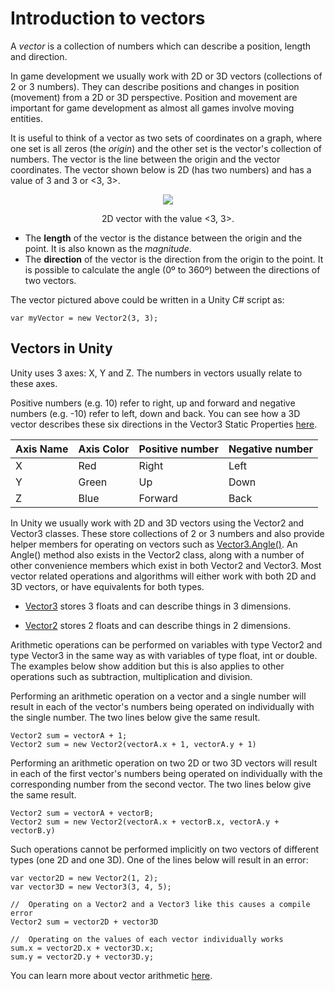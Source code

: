 # Introduction to vectors
A _vector_ is a collection of numbers which can describe a position, length and direction.

In game development we usually work with 2D or 3D vectors (collections of 2 or 3 numbers). They can describe positions and changes in position (movement) from a 2D or 3D perspective. Position and movement are important for game development as almost all games involve moving entities.

It is useful to think of a vector as two sets of coordinates on a graph, where one set is all zeros (the _origin_) and the other set is the vector's collection of numbers. The vector is the line between the origin and the vector coordinates. The vector shown below is 2D (has two numbers) and has a value of 3 and 3 or <3, 3>.
<p align="center">
<img src="https://imgur.com/To1RMk8.png">
</p>
<p align="center">
2D vector with the value <3, 3>.
</p>

- The **length** of the vector is the distance between the origin and the point.
It is also known as the _magnitude_.
- The **direction** of the vector is the direction from the origin to the point.
It is possible to calculate the angle (0º to 360º) between the directions of two vectors.

The vector pictured above could be written in a Unity C# script as:
```
var myVector = new Vector2(3, 3);
```

## Vectors in Unity
Unity uses 3 axes: X, Y and Z. The numbers in vectors usually relate to these axes.

Positive numbers (e.g. 10) refer to right, up and forward and negative numbers (e.g. -10) refer to left, down and back. You can see how a 3D vector describes these six directions in the Vector3 Static Properties [here](https://docs.unity3d.com/ScriptReference/Vector3.html).

|Axis Name|Axis Color|Positive number|Negative number|
|---------|----------|---------------|---------------|
|X|Red|Right|Left|
|Y|Green|Up|Down|
|Z|Blue|Forward|Back|

In Unity we usually work with 2D and 3D vectors using the Vector2 and Vector3 classes. These store collections of 2 or 3 numbers and also provide helper members for operating on vectors such as [Vector3.Angle()](https://docs.unity3d.com/ScriptReference/Vector3.Angle.html). An Angle() method also exists in the Vector2 class, along with a number of other convenience members which exist in both Vector2 and Vector3. Most vector related operations and algorithms will either work with both 2D and 3D vectors, or have equivalents for both types.

- [Vector3](https://docs.unity3d.com/ScriptReference/Vector3.html) stores 3 floats and can describe things in 3 dimensions.

- [Vector2](https://docs.unity3d.com/ScriptReference/Vector2.html) stores 2 floats and can describe things in 2 dimensions.

Arithmetic operations can be performed on variables with type Vector2 and type Vector3 in the same way as with variables of type float, int or double. The examples below show addition but this is also applies to other operations such as subtraction, multiplication and division.

Performing an arithmetic operation on a vector and a single number will result in each of the vector's numbers being operated on individually with the single number. The two lines below give the same result.
```
Vector2 sum = vectorA + 1;
Vector2 sum = new Vector2(vectorA.x + 1, vectorA.y + 1)
```
Performing an arithmetic operation on two 2D or two 3D vectors will result in each of the first vector's numbers being operated on individually with the corresponding number from the second vector. The two lines below give the same result.
```
Vector2 sum = vectorA + vectorB;
Vector2 sum = new Vector2(vectorA.x + vectorB.x, vectorA.y + vectorB.y)
```
Such operations cannot be performed implicitly on two vectors of different types (one 2D and one 3D). One of the lines below will result in an error:
```
var vector2D = new Vector2(1, 2);
var vector3D = new Vector3(3, 4, 5);

//  Operating on a Vector2 and a Vector3 like this causes a compile error
Vector2 sum = vector2D + vector3D

//  Operating on the values of each vector individually works
sum.x = vector2D.x + vector3D.x;
sum.y = vector2D.y + vector3D.y;
```
You can learn more about vector arithmetic [here](https://docs.unity3d.com/Manual/UnderstandingVectorArithmetic.html).
